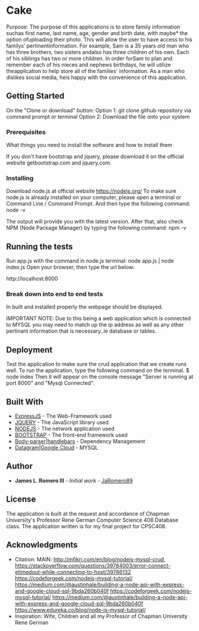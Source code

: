 # Cake

Purpose:  The purpose of this applications is to store family information suchas first name, last name, age, gender and birth date, with maybe* the option ofuploading their photo. This will allow the user to have access to his familys’ pertinentinformation. For example, Sam is a  35 years old man who has three brothers, two sisters andalso has three children of his own. Each of his siblings has two or more children. In order forSam to plan and remember each of his nieces and nephews birthdays, he will utilize theapplication to help store all of the families' information. As a man who dislikes social media, heis happy with the convenience of this application.

## Getting Started

On the "Clone or download" button:
Option 1: git clone github repository via command prompt or terminal
Option 2: Download the file onto your system

### Prerequisites

What things you need to install the software and how to install them

If you don't have bootstrap and jquery, please download it on the official 
website getbootstrap.com and jquery.com.

### Installing

Download node.js at official website https://nodejs.org/
To make sure node.js is already installed on your computer, please open a terminal or Command Line / Command Prompt.
And then type the following command:
node -v

The output will provide you with the latest version.
After that, also check NPM (Node Package Manager) by typing the following command:
npm -v

## Running the tests

Run app.js with the command in node.js terminal:
node app.js | node index.js
Open your browser, then type the url below:

http://localhost:8000

### Break down into end to end tests

In built and installed properly the webpage should be displayed.

IMPORTANT NOTE: Due to this being a web application which is connected to MYSQL
you may need to match up the ip address as well as any other pertinant information
that is necessary..ie database or tables.

## Deployment

Test the application to make sure the crud application that we create runs well.
To run the application, type the following command on the terminal.
$ node index
Then it will appear on the console message "Server is running at port 8000" and "Mysql Connected".

## Built With

* [ExpressJS](https://expressjs.com/) - The Web-Framework used
* [JQUERY](https://jquery.com/) - The JavaScript library used
* [NODEJS](https://nodejs.org/en/) - The network application used
* [BOOTSTRAP](https://getbootstrap.com/) - The front-end framework used
* [Body-parser|handlebars](https://www.npmjs.com/package/body-parser|https://www.npmjs.com/package/body-parser) - Dependency      Management
* [Datagram|Google Cloud](https://maven.apache.org/) - MYSQL

## Author

* **James L. Romero III** - *Initial work* - [JaRomero89](https://github.com/jaromero89)

## License

The application is built at the request and accordance of Chapman University's Professor Rene German
Computer Science 408 Database class. The application written is for my final project for CPSC408. 

## Acknowledgments

* Citation: MAIN: http://mfikri.com/en/blog/nodejs-mysql-crud, 
                  https://stackoverflow.com/questions/39784003/error-connect-etimedout-while-connecting-to-host/39786132
                  https://codeforgeek.com/nodejs-mysql-tutorial/
                  https://medium.com/@austinhale/building-a-node-api-with-express-and-google-cloud-sql-9bda260b040f
                  https://codeforgeek.com/nodejs-mysql-tutorial/
                  https://medium.com/@austinhale/building-a-node-api-with-express-and-google-cloud-sql-9bda260b040f
                  https://www.edureka.co/blog/node-js-mysql-tutorial/
* Inspiration: Wife, Children and all my Professor of Chapman University Rene German
